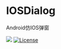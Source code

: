 # IOSDialog
Android仿IOS弹窗

[![](https://jitpack.io/v/Mustang4W/IOSDialog.svg)](https://jitpack.io/#Mustang4W/IOSDialog)
[![License](https://img.shields.io/badge/License%20-Apache%202-337ab7.svg)](https://www.apache.org/licenses/LICENSE-2.0)

